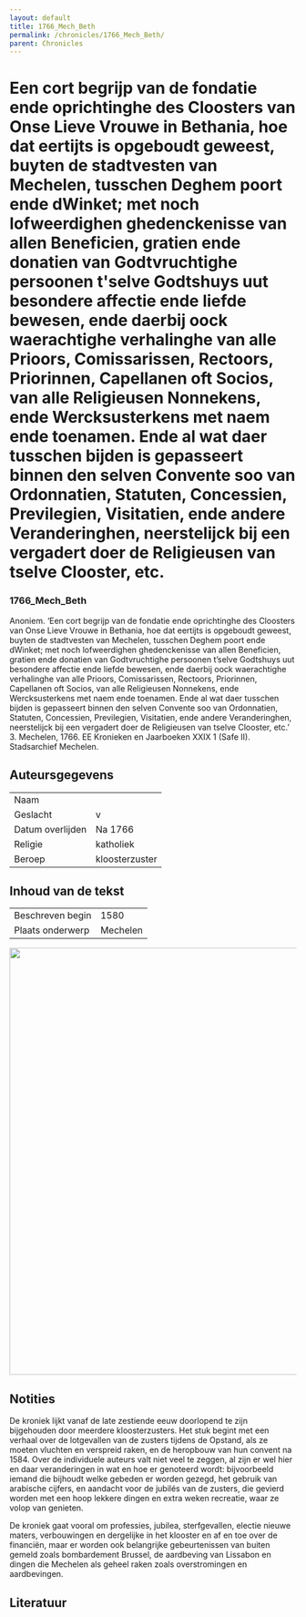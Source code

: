 ```yaml
---
layout: default
title: 1766_Mech_Beth
permalink: /chronicles/1766_Mech_Beth/
parent: Chronicles
--- 
```



# Een cort begrijp van de fondatie ende oprichtinghe des Cloosters van Onse Lieve Vrouwe in Bethania, hoe dat eertijts is opgeboudt geweest, buyten de stadtvesten van Mechelen, tusschen Deghem poort ende dWinket; met noch lofweerdighen ghedenckenisse van allen Beneficien, gratien ende donatien van Godtvruchtighe persoonen t'selve Godtshuys uut besondere affectie ende liefde bewesen, ende daerbij oock waerachtighe verhalinghe van alle Prioors, Comissarissen, Rectoors, Priorinnen, Capellanen oft Socios, van alle Religieusen Nonnekens, ende Wercksusterkens met naem ende toenamen. Ende al wat daer tusschen bijden is gepasseert binnen den selven Convente soo van Ordonnatien, Statuten, Concessien, Previlegien, Visitatien, ende andere Veranderinghen, neerstelijck bij een vergadert doer de Religieusen van tselve Clooster, etc. 

### 1766_Mech_Beth 

Anoniem. ‘Een cort begrijp van de fondatie ende oprichtinghe des Cloosters van Onse Lieve Vrouwe in Bethania, hoe dat eertijts is opgeboudt geweest, buyten de stadtvesten van Mechelen, tusschen Deghem poort ende dWinket; met noch lofweerdighen ghedenckenisse van allen Beneficien, gratien ende donatien van Godtvruchtighe persoonen t’selve Godtshuys uut besondere affectie ende liefde bewesen, ende daerbij oock waerachtighe verhalinghe van alle Prioors, Comissarissen, Rectoors, Priorinnen, Capellanen oft Socios, van alle Religieusen Nonnekens, ende Wercksusterkens met naem ende toenamen. Ende al wat daer tusschen bijden is gepasseert binnen den selven Convente soo van Ordonnatien, Statuten, Concessien, Previlegien, Visitatien, ende andere Veranderinghen, neerstelijck bij een vergadert doer de Religieusen van tselve Clooster, etc.’ 3. Mechelen, 1766. EE Kronieken en Jaarboeken XXIX 1 (Safe II). Stadsarchief Mechelen. 

## Auteursgegevens 

| | | 
| --------------- | --------------- | 
| Naam |   | 
| Geslacht | v | 
| Datum overlijden | Na 1766 | 
| Religie | katholiek | 
| Beroep | kloosterzuster | 

## Inhoud van de tekst 

| | | 
| --------------- | --------------- | 
| Beschreven begin | 1580 | 
| Plaats onderwerp | Mechelen | 

[<img src="..\..\barplots_chronicles\1766_Mech_Beth.jpg" width="750"/>](..\..\barplots_chronicles\1766_Mech_Beth.jpg) 

## Notities 

De kroniek lijkt vanaf de late zestiende eeuw doorlopend te zijn bijgehouden
door meerdere kloosterzusters. Het stuk begint met een verhaal over de
lotgevallen van de zusters tijdens de Opstand, als ze moeten vluchten en
verspreid raken, en de heropbouw van hun convent na 1584. Over de individuele
auteurs valt niet veel te zeggen, al zijn er wel hier en daar veranderingen in
wat en hoe er genoteerd wordt: bijvoorbeeld iemand die bijhoudt welke gebeden
er worden gezegd, het gebruik van arabische cijfers, en aandacht voor de
jubilés van de zusters, die gevierd worden met een hoop lekkere dingen en
extra weken recreatie, waar ze volop van genieten.

De kroniek gaat vooral om professies, jubilea, sterfgevallen, electie nieuwe
maters, verbouwingen en dergelijke in het klooster en af en toe over de
financiën, maar er worden ook belangrijke gebeurtenissen van buiten gemeld
zoals bombardement Brussel, de aardbeving van Lissabon en dingen die Mechelen
als geheel raken zoals overstromingen en aardbevingen.



## Literatuur 

